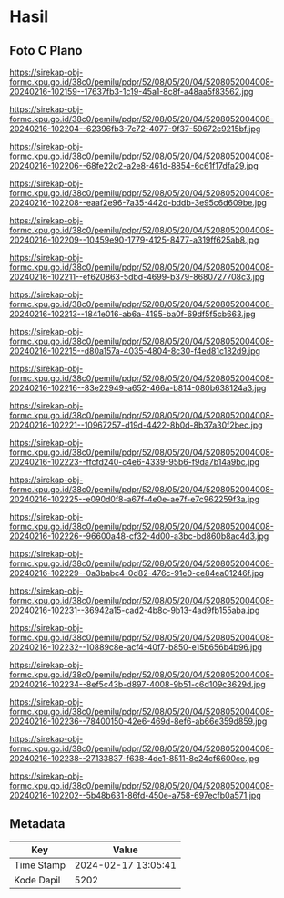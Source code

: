 # Hasil

## Foto C Plano

https://sirekap-obj-formc.kpu.go.id/38c0/pemilu/pdpr/52/08/05/20/04/5208052004008-20240216-102159--17637fb3-1c19-45a1-8c8f-a48aa5f83562.jpg

https://sirekap-obj-formc.kpu.go.id/38c0/pemilu/pdpr/52/08/05/20/04/5208052004008-20240216-102204--62396fb3-7c72-4077-9f37-59672c9215bf.jpg

https://sirekap-obj-formc.kpu.go.id/38c0/pemilu/pdpr/52/08/05/20/04/5208052004008-20240216-102206--68fe22d2-a2e8-461d-8854-6c61f17dfa29.jpg

https://sirekap-obj-formc.kpu.go.id/38c0/pemilu/pdpr/52/08/05/20/04/5208052004008-20240216-102208--eaaf2e96-7a35-442d-bddb-3e95c6d609be.jpg

https://sirekap-obj-formc.kpu.go.id/38c0/pemilu/pdpr/52/08/05/20/04/5208052004008-20240216-102209--10459e90-1779-4125-8477-a319ff625ab8.jpg

https://sirekap-obj-formc.kpu.go.id/38c0/pemilu/pdpr/52/08/05/20/04/5208052004008-20240216-102211--ef620863-5dbd-4699-b379-8680727708c3.jpg

https://sirekap-obj-formc.kpu.go.id/38c0/pemilu/pdpr/52/08/05/20/04/5208052004008-20240216-102213--1841e016-ab6a-4195-ba0f-69df5f5cb663.jpg

https://sirekap-obj-formc.kpu.go.id/38c0/pemilu/pdpr/52/08/05/20/04/5208052004008-20240216-102215--d80a157a-4035-4804-8c30-f4ed81c182d9.jpg

https://sirekap-obj-formc.kpu.go.id/38c0/pemilu/pdpr/52/08/05/20/04/5208052004008-20240216-102216--83e22949-a652-466a-b814-080b638124a3.jpg

https://sirekap-obj-formc.kpu.go.id/38c0/pemilu/pdpr/52/08/05/20/04/5208052004008-20240216-102221--10967257-d19d-4422-8b0d-8b37a30f2bec.jpg

https://sirekap-obj-formc.kpu.go.id/38c0/pemilu/pdpr/52/08/05/20/04/5208052004008-20240216-102223--ffcfd240-c4e6-4339-95b6-f9da7b14a9bc.jpg

https://sirekap-obj-formc.kpu.go.id/38c0/pemilu/pdpr/52/08/05/20/04/5208052004008-20240216-102225--e090d0f8-a67f-4e0e-ae7f-e7c962259f3a.jpg

https://sirekap-obj-formc.kpu.go.id/38c0/pemilu/pdpr/52/08/05/20/04/5208052004008-20240216-102226--96600a48-cf32-4d00-a3bc-bd860b8ac4d3.jpg

https://sirekap-obj-formc.kpu.go.id/38c0/pemilu/pdpr/52/08/05/20/04/5208052004008-20240216-102229--0a3babc4-0d82-476c-91e0-ce84ea01246f.jpg

https://sirekap-obj-formc.kpu.go.id/38c0/pemilu/pdpr/52/08/05/20/04/5208052004008-20240216-102231--36942a15-cad2-4b8c-9b13-4ad9fb155aba.jpg

https://sirekap-obj-formc.kpu.go.id/38c0/pemilu/pdpr/52/08/05/20/04/5208052004008-20240216-102232--10889c8e-acf4-40f7-b850-e15b656b4b96.jpg

https://sirekap-obj-formc.kpu.go.id/38c0/pemilu/pdpr/52/08/05/20/04/5208052004008-20240216-102234--8ef5c43b-d897-4008-9b51-c6d109c3629d.jpg

https://sirekap-obj-formc.kpu.go.id/38c0/pemilu/pdpr/52/08/05/20/04/5208052004008-20240216-102236--78400150-42e6-469d-8ef6-ab66e359d859.jpg

https://sirekap-obj-formc.kpu.go.id/38c0/pemilu/pdpr/52/08/05/20/04/5208052004008-20240216-102238--27133837-f638-4de1-8511-8e24cf6600ce.jpg

https://sirekap-obj-formc.kpu.go.id/38c0/pemilu/pdpr/52/08/05/20/04/5208052004008-20240216-102202--5b48b631-86fd-450e-a758-697ecfb0a571.jpg


## Metadata

| Key        | Value               |
| ---------- | ------------------- |
| Time Stamp | 2024-02-17 13:05:41 |
| Kode Dapil | 5202                |




